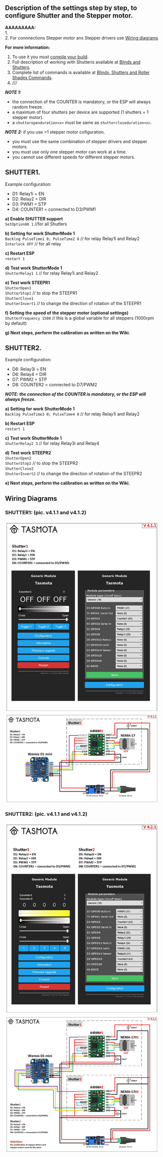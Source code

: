 ## Description of the settings step by step, to configure Shutter and the Stepper motor.    
**AAAAAAAAA:**  
1.  
2.  For connnections Stepper motor ans Stepper drivers use [Wiring diagrams](#wiring-diagrams)  

**For more information:**  
1.  To use it you must [compile your build](Compile-your-build.md).  
2.  Full description of working with Shutteris available at [Blinds and Shutters](Blinds-and-Shutters.md).  
2.  Complete list of commands is available at [Blinds, Shutters and Roller Shades Commands](Commands.md#blinds-shutters-and-roller-shades).  
4. ///

***NOTE 1:***  
 - the connection of the COUNTER is mandatory, or the ESP will always random freeze.  
 - a maximum of four shutters per device are supported (1 shutters = 1 stepper motor).  
 - a `shutteropenduration<x>` must be same as `shuttercloseduration<x>`.  
 
 ***NOTE 2:***  if you use >1 stepper motor cofiguration.  
 - you must use the same combination of stepper drivers and stepper motors.  
 - you must use only one stepper motor can work at a time.  
 - you cannot use different speeds for different stepper motors.  

## SHUTTER1.
Example configuration:  
 - D1: Relay1i  = EN  
 - D2: Relay2   = DIR  
 - D3: PWM1     = STP  
 - D4: COUNTER1 = connected to D3/PWM1   

**a) Enable SHUTTER support**  
 `SetOption80 1`   //for all Shutters 

**b) Setting for work ShutterMode 1**  
  `Backlog PulseTime1 0; PulseTime2 0`   // for relay Relay1i and Relay2  
  `Interlock OFF`                        // for all relay  

**c) Restart ESP**  
  `restart 1`

**d) Test work ShutterMode 1**  
  `ShutterRelay1 1`   // for relay Relay1i and Relay2

**e) Test work STEEPR1**  
  `ShutterOpen1`   
  `ShutterStop1`      // to stop the STEEPR1  
  `ShutterClose1`  
  `ShutterInvert1`    // to change the direction of rotation of the STEEPR1  

**f) Setting the speed of the stepper motor (optional settings)**  
  `ShutterFrequency 1500`  // this is a global variable for all steppers (1000rpm by default)

**g) Next steps, perform the calibration as written on the Wiki.**  


## SHUTTER2.
Example configuration:  
 - D6: Relay3i  = EN  
 - D6: Relay4   = DIR  
 - D7: PWM2     = STP  
 - D8: COUNTER2 = connected to D7/PWM2   

***NOTE: the connection of the COUNTER is mandatory, or the ESP will always freeze.***

**a) Setting for work ShutterMode 1**  
  `Backlog PulseTime3 0; PulseTime4 0`   // for relay Relay1i and Relay2  

**b) Restart ESP**  
  `restart 1`

**c) Test work ShutterMode 1**  
  `ShutterRelay2 3`   // for relay Relay3i and Relay4

**d) Test work STEEPR2**  
  `ShutterOpen2`  
  `ShutterStop2`     // to stop the STEEPR2  
  `ShutterClose2`  
  `ShutterInvert2`   // to change the direction of rotation of the STEEPR2  
  
**e) Next steps, perform the calibration as written on the Wiki.**  

## Wiring Diagrams  
### SHUTTER1: (pic. v4.1.1 and v4.1.2)  
![411](https://github.com/TrDA-hab/blinds/blob/master/images/A4988%20v411.jpg ":size=200px")
![411](https://github.com/TrDA-hab/blinds/blob/master/images/A4988%20v412.jpg ":size=200px")

### SHUTTER2: (pic. v4.1.1 and v4.1.2)  
![411](https://github.com/TrDA-hab/blinds/blob/master/images/A4988%20v421.jpg ":size=200px")
![411](https://github.com/TrDA-hab/blinds/blob/master/images/A4988%20v422.jpg ":size=200px")
